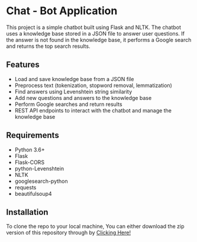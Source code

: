 # Chat - Bot Application
This project is a simple chatbot built using Flask and NLTK. The chatbot uses a knowledge base stored in a JSON file to answer user questions. If the answer is not found in the knowledge base, it performs a Google search and returns the top search results.

## Features
 - Load and save knowledge base from a JSON file
 - Preprocess text (tokenization, stopword removal, lemmatization)
 - Find answers using Levenshtein string similarity
 - Add new questions and answers to the knowledge base
 - Perform Google searches and return results
 - REST API endpoints to interact with the chatbot and manage the knowledge base
## Requirements
- Python 3.6+
- Flask
- Flask-CORS
- python-Levenshtein
- NLTK
- googlesearch-python
- requests
- beautifulsoup4
## Installation
To clone the repo to your local machine, You can either download the zip version of this repository through by <a href="https://github.com/Ivyson/Chat-Bot/archive/refs/heads/main.zip">Clicking Here!</a>
